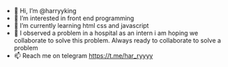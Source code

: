 - 👋 Hi, I’m @harryyking
- 👀 I’m interested in front end programming 
- 🌱 I’m currently learning html css and javascript
- 💞️ I observed a problem in a hospital as an intern i am hoping we collaborate to solve this problem. Always ready to collaborate to solve a problem
- 📫 Reach me on telegram https://t.me/har_ryyyy 

<!---
harryyking/harryyking is a ✨ special ✨ repository because its `README.md` (this file) appears on your GitHub profile.
You can click the Preview link to take a look at your changes.
--->
